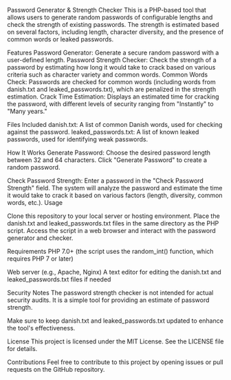 Password Generator & Strength Checker
This is a PHP-based tool that allows users to generate random passwords of configurable lengths and check the strength of existing passwords. The strength is estimated based on several factors, including length, character diversity, and the presence of common words or leaked passwords.

Features
Password Generator: Generate a secure random password with a user-defined length.
Password Strength Checker: Check the strength of a password by estimating how long it would take to crack based on various criteria such as character variety and common words.
Common Words Check: Passwords are checked for common words (including words from danish.txt and leaked_passwords.txt), which are penalized in the strength estimation.
Crack Time Estimation: Displays an estimated time for cracking the password, with different levels of security ranging from "Instantly" to "Many years."

Files Included
danish.txt: A list of common Danish words, used for checking against the password.
leaked_passwords.txt: A list of known leaked passwords, used for identifying weak passwords.

How It Works
Generate Password:
Choose the desired password length between 32 and 64 characters.
Click "Generate Password" to create a random password.

Check Password Strength:
Enter a password in the "Check Password Strength" field.
The system will analyze the password and estimate the time it would take to crack it based on various factors (length, diversity, common words, etc.).
Usage

Clone this repository to your local server or hosting environment.
Place the danish.txt and leaked_passwords.txt files in the same directory as the PHP script.
Access the script in a web browser and interact with the password generator and checker.

Requirements
PHP 7.0+ (the script uses the random_int() function, which requires PHP 7 or later)

Web server (e.g., Apache, Nginx)
A text editor for editing the danish.txt and leaked_passwords.txt files if needed

Security Notes
The password strength checker is not intended for actual security audits. It is a simple tool for providing an estimate of password strength.

Make sure to keep danish.txt and leaked_passwords.txt updated to enhance the tool's effectiveness.

License
This project is licensed under the MIT License. See the LICENSE file for details.

Contributions
Feel free to contribute to this project by opening issues or pull requests on the GitHub repository.

